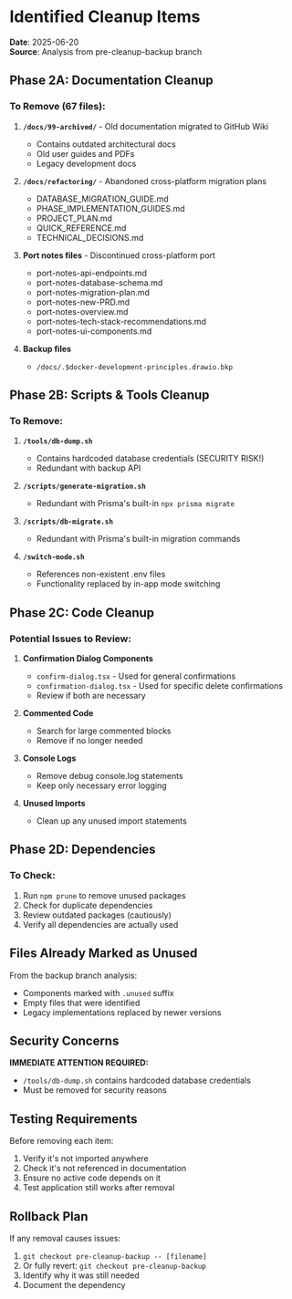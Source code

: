 # Identified Cleanup Items

**Date**: 2025-06-20  
**Source**: Analysis from pre-cleanup-backup branch

## Phase 2A: Documentation Cleanup

### To Remove (67 files):

1. **`/docs/99-archived/`** - Old documentation migrated to GitHub Wiki
   - Contains outdated architectural docs
   - Old user guides and PDFs
   - Legacy development docs
2. **`/docs/refactoring/`** - Abandoned cross-platform migration plans

   - DATABASE_MIGRATION_GUIDE.md
   - PHASE_IMPLEMENTATION_GUIDES.md
   - PROJECT_PLAN.md
   - QUICK_REFERENCE.md
   - TECHNICAL_DECISIONS.md

3. **Port notes files** - Discontinued cross-platform port

   - port-notes-api-endpoints.md
   - port-notes-database-schema.md
   - port-notes-migration-plan.md
   - port-notes-new-PRD.md
   - port-notes-overview.md
   - port-notes-tech-stack-recommendations.md
   - port-notes-ui-components.md

4. **Backup files**
   - `/docs/.$docker-development-principles.drawio.bkp`

## Phase 2B: Scripts & Tools Cleanup

### To Remove:

1. **`/tools/db-dump.sh`**

   - Contains hardcoded database credentials (SECURITY RISK!)
   - Redundant with backup API

2. **`/scripts/generate-migration.sh`**

   - Redundant with Prisma's built-in `npx prisma migrate`

3. **`/scripts/db-migrate.sh`**

   - Redundant with Prisma's built-in migration commands

4. **`/switch-mode.sh`**
   - References non-existent .env files
   - Functionality replaced by in-app mode switching

## Phase 2C: Code Cleanup

### Potential Issues to Review:

1. **Confirmation Dialog Components**

   - `confirm-dialog.tsx` - Used for general confirmations
   - `confirmation-dialog.tsx` - Used for specific delete confirmations
   - Review if both are necessary

2. **Commented Code**

   - Search for large commented blocks
   - Remove if no longer needed

3. **Console Logs**

   - Remove debug console.log statements
   - Keep only necessary error logging

4. **Unused Imports**
   - Clean up any unused import statements

## Phase 2D: Dependencies

### To Check:

1. Run `npm prune` to remove unused packages
2. Check for duplicate dependencies
3. Review outdated packages (cautiously)
4. Verify all dependencies are actually used

## Files Already Marked as Unused

From the backup branch analysis:

- Components marked with `.unused` suffix
- Empty files that were identified
- Legacy implementations replaced by newer versions

## Security Concerns

**IMMEDIATE ATTENTION REQUIRED:**

- `/tools/db-dump.sh` contains hardcoded database credentials
- Must be removed for security reasons

## Testing Requirements

Before removing each item:

1. Verify it's not imported anywhere
2. Check it's not referenced in documentation
3. Ensure no active code depends on it
4. Test application still works after removal

## Rollback Plan

If any removal causes issues:

1. `git checkout pre-cleanup-backup -- [filename]`
2. Or fully revert: `git checkout pre-cleanup-backup`
3. Identify why it was still needed
4. Document the dependency
